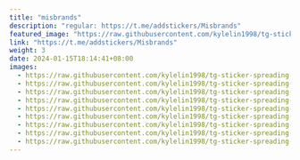 ```yaml
---
title: "misbrands"
description: "regular: https://t.me/addstickers/Misbrands"
featured_image: "https://raw.githubusercontent.com/kylelin1998/tg-sticker-spreading-worldwide-images/main/img/329374ec-0ae0-4340-a5dd-0df568c41c3d.jpg"
link: "https://t.me/addstickers/Misbrands"
weight: 3
date: 2024-01-15T18:14:41+08:00
images:
  - https://raw.githubusercontent.com/kylelin1998/tg-sticker-spreading-worldwide-images/main/img/329374ec-0ae0-4340-a5dd-0df568c41c3d.jpg
  - https://raw.githubusercontent.com/kylelin1998/tg-sticker-spreading-worldwide-images/main/img/4b15d4ab-d048-41a5-96d6-d0b308ce13f4.jpg
  - https://raw.githubusercontent.com/kylelin1998/tg-sticker-spreading-worldwide-images/main/img/4b9a4136-e6a5-4dd0-bf04-498fedf11a35.jpg
  - https://raw.githubusercontent.com/kylelin1998/tg-sticker-spreading-worldwide-images/main/img/09d5bb92-a46d-47f4-b93f-61aa8cf6c475.jpg
  - https://raw.githubusercontent.com/kylelin1998/tg-sticker-spreading-worldwide-images/main/img/ea9527ce-6dbb-4cc7-b615-093d8d9f49ed.jpg
  - https://raw.githubusercontent.com/kylelin1998/tg-sticker-spreading-worldwide-images/main/img/2945725f-5738-4e80-8084-b2c2f3516e66.jpg
  - https://raw.githubusercontent.com/kylelin1998/tg-sticker-spreading-worldwide-images/main/img/44a6a66e-efcc-4c8a-af9d-ff5b7ccb56e1.jpg
  - https://raw.githubusercontent.com/kylelin1998/tg-sticker-spreading-worldwide-images/main/img/7cc45321-dfe9-46ba-8963-5d9285a0dac7.jpg
  - https://raw.githubusercontent.com/kylelin1998/tg-sticker-spreading-worldwide-images/main/img/9fec81fa-c641-439a-b7dc-d13aaefa1b53.jpg
---
```

